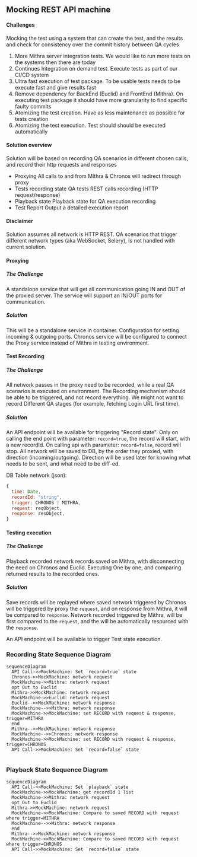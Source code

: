## Mocking REST API machine

#### Challenges
Mocking the test using a system that can create the test, and the results and check for consistency over the commit history between QA cycles 

1. More Mithra server integration tests.
We would like to run more tests on the systems then there are today
2. Continues Integration on demand test.
Execute tests as part of our CI/CD system
3. Ultra fast execution of test package.
To be usable tests needs to be execute fast and give results fast
4. Remove dependency for BackEnd (Euclid) and FrontEnd (Mithra).
On executing test package it should have more granularity to find specific faulty commits
5. Atomizing the test creation.
Have as less maintenance as possible for tests creation
6. Atomizing the test execution.
Test should should be executed automatically 

#### Solution overview
Solution will be based on recording QA scenarios in different chosen calls, and record their http requests and responses

* Proxying
  All calls to and from Mithra & Chronos will redirect through proxy
* Tests recording state
  QA tests REST calls recording (HTTP request/response)
* Playback state
  Playback state for QA execution recording
* Test Report
  Output a detailed execution report

#### Disclaimer
Solution assumes all network is HTTP REST.
QA scenarios that trigger different network types (aka WebSocket, Selery), Is not handled with current solution.

#### Proxying

##### The Challenge
A standalone service that will get all communication going IN and OUT of the proxied server.
The service will support an IN/OUT ports for communication.

##### Solution
This will be a standalone service in container.
Configuration for setting incoming & outgoing ports.
Chronos service will be configured to connect the Proxy service instead of Mithra in testing environment.


#### Test Recording

##### The Challenge
All network passes in the proxy need to be recorded, while a real QA scenarios is executed on environment.
The Recording mechanism should be able to be triggered, and not record everything.
We might not want to record Different QA stages (for example, fetching Login URL first time).

##### Solution
An API endpoint will be available for triggering "Record state".
Only on calling the end point with parameter: `record=true`, the record will start, with a new recordId.
On calling api with parameter: `record=false`, record will stop.
All network will be saved to DB, by the order they proxied, with direction (incoming/outgoing).
Direction will be used later for knowing what needs to be sent, and what need to be diff-ed.


DB Table network (json):
```js
{
  time: Date,
  recordId: "string",
  trigger: CHRONOS | MITHRA,
  request: reqObject,
  response: resObject,
}
```

#### Testing execution

##### The Challenge
Playback recorded network records saved on Mithra, with disconnecting the need on Chronos and Euclid. Executing One by one, and comparing returned results to the recorded ones.

##### Solution
Save records will be replayed where saved network triggered by Chronos will be triggered by proxy the `request`, and on response from Mithra, it will be compared to `response`.
Network recorded triggered by Mithra, will be first compared to the `request`, and the will be automatically resourced with the `response`.

An API endpoint will be available to trigger Test state execution.


### Recording State Sequence Diagram

```mermaid
sequenceDiagram
  API Call->>MockMachine: Set `record=true` state
  Chronos->>MockMachine: network request
  MockMachine->>Mithra: network request
  opt Out to Euclid
  Mithra->>MockMachine: network request
  MockMachine->>Euclid: network request
  Euclid-->>MockMachine: network response
  MockMachine-->>Mithra: network response
  MockMachine->>MockMachine: set RECORD with request & response, trigger=MITHRA
  end
  Mithra-->>MockMachine: network response
  MockMachine-->>Chronos: network response
  MockMachine->>MockMachine: set RECORD with request & response, trigger=CHRONOS
  API Call->>MockMachine: Set `record=false` state
  
```

### Playback State Sequence Diagram

```mermaid
sequenceDiagram
  API Call->>MockMachine: Set `playback` state
  MockMachine->>MockMachine: get recordId 1 list
  MockMachine->>Mithra: network request
  opt Out to Euclid
  Mithra->>MockMachine: network request
  MockMachine->>MockMachine: Compare to saved RECORD with request where trigger=MITHRA
  MockMachine-->>Mithra: network response
  end
  Mithra-->>MockMachine: network response
  MockMachine->>MockMachine: Compare to saved RECORD with request where trigger=CHRONOS
  API Call->>MockMachine: Set `record=false` state
  
```